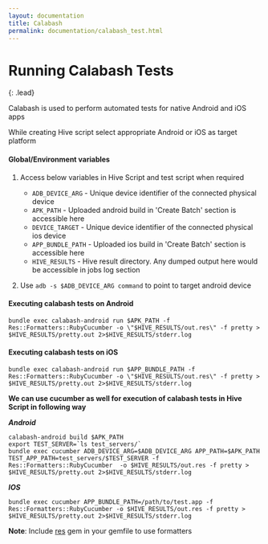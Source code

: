 ```yaml
---
layout: documentation
title: Calabash
permalink: documentation/calabash_test.html
---
```


# Running Calabash Tests

{: .lead}

Calabash is used to perform automated tests for native Android and iOS apps

While creating Hive script select appropriate Android or iOS as target platform 

#### Global/Environment variables  
1. 	Access below variables in Hive Script and test script when required

	* `ADB_DEVICE_ARG` - Unique device identifier of the connected physical device
	* `APK_PATH` - Uploaded android build in 'Create Batch' section is accessible here
	* `DEVICE_TARGET` - Unique device identifier of the connected physical ios device
	* `APP_BUNDLE_PATH` - Uploaded ios build in 'Create Batch' section is accessible here
	* `HIVE_RESULTS` - Hive result directory. Any dumped output here would be accessible in jobs log section

2. Use `adb -s $ADB_DEVICE_ARG command` to point to target android device 

#### Executing calabash tests on Android
	
	bundle exec calabash-android run $APK_PATH -f Res::Formatters::RubyCucumber -o \"$HIVE_RESULTS/out.res\" -f pretty > $HIVE_RESULTS/pretty.out 2>$HIVE_RESULTS/stderr.log

#### Executing calabash tests on iOS
	
	bundle exec calabash-android run $APP_BUNDLE_PATH -f Res::Formatters::RubyCucumber -o \"$HIVE_RESULTS/out.res\" -f pretty > $HIVE_RESULTS/pretty.out 2>$HIVE_RESULTS/stderr.log
	
**We can use cucumber as well for execution of calabash tests in Hive Script in following way**

***Android***
	
	calabash-android build $APK_PATH
	export TEST_SERVER=`ls test_servers/`
	bundle exec cucumber ADB_DEVICE_ARG=$ADB_DEVICE_ARG APP_PATH=$APK_PATH TEST_APP_PATH=test_servers/$TEST_SERVER -f Res::Formatters::RubyCucumber  -o $HIVE_RESULTS/out.res -f pretty > $HIVE_RESULTS/pretty.out 2>$HIVE_RESULTS/stderr.log

***IOS***

	bundle exec cucumber APP_BUNDLE_PATH=/path/to/test.app -f Res::Formatters::RubyCucumber -o $HIVE_RESULTS/out.res -f pretty > $HIVE_RESULTS/pretty.out 2>$HIVE_RESULTS/stderr.log 

**Note**: Include [res](https://github.com/bbc/res) gem in your gemfile to use formatters
